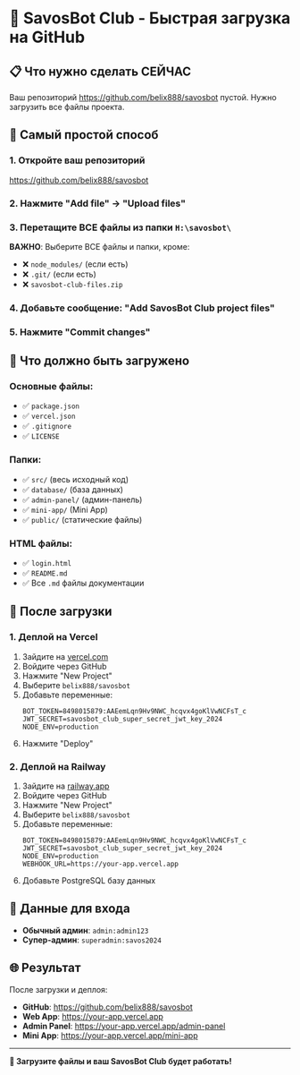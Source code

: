 # 🚀 SavosBot Club - Быстрая загрузка на GitHub

## 📋 Что нужно сделать СЕЙЧАС

Ваш репозиторий https://github.com/belix888/savosbot пустой. 
Нужно загрузить все файлы проекта.

## 🎯 Самый простой способ

### 1. Откройте ваш репозиторий
https://github.com/belix888/savosbot

### 2. Нажмите "Add file" → "Upload files"

### 3. Перетащите ВСЕ файлы из папки `H:\savosbot\`

**ВАЖНО**: Выберите ВСЕ файлы и папки, кроме:
- ❌ `node_modules/` (если есть)
- ❌ `.git/` (если есть)
- ❌ `savosbot-club-files.zip`

### 4. Добавьте сообщение: "Add SavosBot Club project files"

### 5. Нажмите "Commit changes"

## 📁 Что должно быть загружено

### Основные файлы:
- ✅ `package.json`
- ✅ `vercel.json`
- ✅ `.gitignore`
- ✅ `LICENSE`

### Папки:
- ✅ `src/` (весь исходный код)
- ✅ `database/` (база данных)
- ✅ `admin-panel/` (админ-панель)
- ✅ `mini-app/` (Mini App)
- ✅ `public/` (статические файлы)

### HTML файлы:
- ✅ `login.html`
- ✅ `README.md`
- ✅ Все `.md` файлы документации

## 🎉 После загрузки

### 1. Деплой на Vercel
1. Зайдите на [vercel.com](https://vercel.com)
2. Войдите через GitHub
3. Нажмите "New Project"
4. Выберите `belix888/savosbot`
5. Добавьте переменные:
   ```
   BOT_TOKEN=8498015879:AAEemLqn9Hv9NWC_hcqvx4goKlVwNCFsT_c
   JWT_SECRET=savosbot_club_super_secret_jwt_key_2024
   NODE_ENV=production
   ```
6. Нажмите "Deploy"

### 2. Деплой на Railway
1. Зайдите на [railway.app](https://railway.app)
2. Войдите через GitHub
3. Нажмите "New Project"
4. Выберите `belix888/savosbot`
5. Добавьте переменные:
   ```
   BOT_TOKEN=8498015879:AAEemLqn9Hv9NWC_hcqvx4goKlVwNCFsT_c
   JWT_SECRET=savosbot_club_super_secret_jwt_key_2024
   NODE_ENV=production
   WEBHOOK_URL=https://your-app.vercel.app
   ```
6. Добавьте PostgreSQL базу данных

## 🔑 Данные для входа

- **Обычный админ**: `admin:admin123`
- **Супер-админ**: `superadmin:savos2024`

## 🌐 Результат

После загрузки и деплоя:
- **GitHub**: https://github.com/belix888/savosbot
- **Web App**: https://your-app.vercel.app
- **Admin Panel**: https://your-app.vercel.app/admin-panel
- **Mini App**: https://your-app.vercel.app/mini-app

---

**🚀 Загрузите файлы и ваш SavosBot Club будет работать!**
